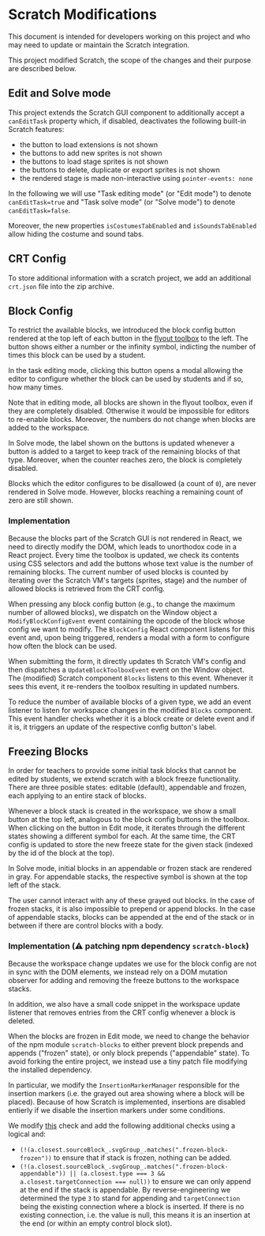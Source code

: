 # Scratch Modifications

This document is intended for developers working on this project and who may need to update or maintain the Scratch integration.

This project modified Scratch, the scope of the changes and their purpose are described below.

## Edit and Solve mode

This project extends the Scratch GUI component to additionally accept a `canEditTask` property which, if disabled, deactivates the following built-in Scratch features:
- the button to load extensions is not shown
- the buttons to add new sprites is not shown
- the buttons to load stage sprites is not shown
- the buttons to delete, duplicate or export sprites is not shown
- the rendered stage is made non-interactive using `pointer-events: none`

In the following we will use "Task editing mode" (or "Edit mode") to denote `canEditTask=true` and "Task solve mode" (or "Solve mode") to denote `canEditTask=false`.

Moreover, the new properties `isCostumesTabEnabled` and `isSoundsTabEnabled` allow hiding the costume and sound tabs.

## CRT Config

To store additional information with a scratch project, we add an additional `crt.json` file into the zip archive.

## Block Config

To restrict the available blocks, we introduced the block config button rendered at the top left of each button in the [flyout toolbox](https://developers.google.com/blockly/guides/get-started/workspace-anatomy#flyout_toolbox) to the left.
The button shows either a number or the infinity symbol, indicting the number of times this block can be used by a student.

In the task editing mode, clicking this button opens a modal allowing the editor to configure whether the block can be used by students and if so, how many times.

Note that in editing mode, all blocks are shown in the flyout toolbox, even if they are completely disabled.
Otherwise it would be impossible for editors to re-enable blocks.
Moreover, the numbers do not change when blocks are added to the workspace.

In Solve mode, the label shown on the buttons is updated whenever a button is added to a target to keep track of the remaining blocks of that type.
Moreover, when the counter reaches zero, the block is completely disabled.

Blocks which the editor configures to be disallowed (a count of `0`), are never rendered in Solve mode.
However, blocks reaching a remaining count of zero are still shown.

### Implementation

Because the blocks part of the Scratch GUI is not rendered in React, we need to directly modify the DOM, which leads to unorthodox code in a React project.
Every time the toolbox is updated, we check its contents using CSS selectors and add the buttons whose text value is the number of remaining blocks.
The current number of used blocks is counted by iterating over the Scratch VM's targets (sprites, stage) and the number of allowed blocks is retrieved from the CRT config.

When pressing any block config button (e.g., to change the maximum number of allowed blocks), we dispatch on the Window object a `ModifyBlockConfigEvent` event containing the opcode of the block whose config we want to modify.
The `BlockConfig` React component listens for this event and, upon being triggered, renders a modal with a form to configure how often the block can be used.

When submitting the form, it directly updates th Scratch VM's config and then dispatches a `UpdateBlockToolboxEvent` event on the Window object. The (modified) Scratch component `Blocks` listens to this event.
Whenever it sees this event, it re-renders the toolbox resulting in updated numbers.

To reduce the number of available blocks of a given type, we add an event listener to listen for workspace changes in the modified `Blocks` component.
This event handler checks whether it is a block create or delete event and if it is, it triggers an update of the respective config button's label.

## Freezing Blocks

In order for teachers to provide some initial task blocks that cannot be edited by students, we extend scratch with a block freeze functionality.
There are three posible states: editable (default), appendable and frozen, each applying to an entire stack of blocks.

Whenever a block stack is created in the workspace, we show a small button at the top left, analogous to the block config buttons in the toolbox.
When clicking on the button in Edit mode, it iterates through the different states showing a different symbol for each.
At the same time, the CRT config is updated to store the new freeze state for the given stack (indexed by the id of the block at the top).

In Solve mode, initial blocks in an appendable or frozen stack are rendered in gray.
For appendable stacks, the respective symbol is shown at the top left of the stack.

The user cannot interact with any of these grayed out blocks.
In the case of frozen stacks, it is also impossible to prepend or append blocks.
In the case of appendable stacks, blocks can be appended at the end of the stack or in between if there are control blocks with a body.

### Implementation (⚠️ patching npm dependency `scratch-block`)

Because the workspace change updates we use for the block config are not in sync with the DOM elements, we instead rely on a DOM mutation observer for adding and removing the freeze buttons to the workspace stacks.

In addition, we also have a small code snippet in the workspace update listener that removes entries from the CRT config whenever a block is deleted.

When the blocks are frozen in Edit mode, we need to change the behavior of the npm module `scratch-blocks` to either prevent block prepends and appends ("frozen" state), or only block prepends ("appendable" state).
To avoid forking the entire project, we instead use a tiny patch file modifying the installed dependency.

In particular, we modify the `InsertionMarkerManager` responsible for the insertion markers (i.e. the grayed out area showing where a block will be placed).
Because of how Scratch is implemented, insertions are disabled entierly if we disable the insertion markers under some conditions.

We modify [this](https://github.com/scratchfoundation/scratch-blocks/blob/2e3a31e555a611f0c48d7c57074e2e54104c04ce/core/insertion_marker_manager.js#L476) check and add the following additional checks using a logical and:

- `(!(a.closest.sourceBlock_.svgGroup_.matches(".frozen-block-frozen"))`
to ensure that if stack is frozen, nothing can be added.
- `(!(a.closest.sourceBlock_.svgGroup_.matches(".frozen-block-appendable")) || (a.closest.type === 3 && a.closest.targetConnection === null))`
to ensure we can only append at the end if the stack is appendable.
By reverse-engineering we determined the type `3` to stand for appending and `targetConnection` being the existing connection where a block is inserted.
If there is no existing connection, i.e. the value is null, this means it is an insertion at the end (or within an empty control block slot).